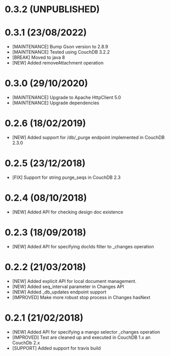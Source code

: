# 0.3.2 (UNPUBLISHED)

# 0.3.1 (23/08/2022)
- [MAINTENANCE] Bump Gson version to 2.8.9
- [MAINTENANCE] Tested using CouchDB 3.2.2
- [BREAK] Moved to java 8
- [NEW] Added removeAttachment operation

# 0.3.0 (29/10/2020)
- [MAINTENANCE] Upgrade to Apache HttpClient 5.0
- [MAINTENANCE] Upgrade dependencies 

# 0.2.6 (18/02/2019)
- [NEW] Added support for /db/_purge endpoint implemented in CouchDB 2.3.0

# 0.2.5 (23/12/2018)
- [FIX] Support for string purge_seqs in CouchDB 2.3

# 0.2.4 (08/10/2018)
- [NEW] Added API for checking design doc existence

# 0.2.3 (18/09/2018)
- [NEW] Added API for specifying docIds filter to _changes operation

# 0.2.2 (21/03/2018)
- [NEW] Added explicit API for local document management.
- [NEW] Added seq_interval parameter in Changes API
- [NEW] Added _db_updates endpoint support
- [IMPROVED] Make more robust stop process in Changes hasNext

# 0.2.1 (21/02/2018)
- [NEW] Added API for specifying a mango selector _changes operation
- [IMPROVED] Test are cleaned up and executed in CouchDB 1.x an CouchDb 2.x
- [SUPPORT] Added support for travis build
